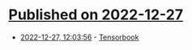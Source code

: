 # [Published on 2022-12-27](index.md)

* [2022-12-27, 12:03:56](https://news.ycombinator.com/item?id=34147934) - [Tensorbook](https://lambdalabs.com/deep-learning/laptops/tensorbook)
